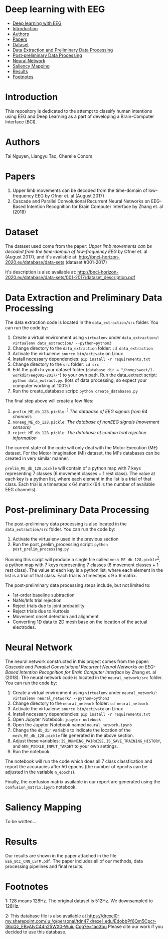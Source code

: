 # Deep learning with EEG

- [Deep learning with EEG](#deep-learning-with-eeg)
- [Introduction](#introduction)
- [Authors](#authors)
- [Papers](#papers)
- [Dataset](#dataset)
- [Data Extraction and Preliminary Data Processing](#data-extraction-and-preliminary-data-processing)
- [Post-preliminary Data Processing](#post-preliminary-data-processing)
- [Neural Network](#neural-network)
- [Saliency Mapping](#saliency-mapping)
- [Results](#results)
- [Footnotes](#footnotes)

# Introduction

This repository is dedicated to the attempt to classify human intentions using
EEG and Deep Learning as a part of developing a Brain-Computer Interface (BCI).

# Authors

Tai Nguyen, Liangyu Tao, Cherelle Conors

# Papers

1. Upper limb movements can be decoded from the time-domain of low-frequency EEG
   by Ofner et. al (August 2017)
2. Cascade and Parallel Convolutional Recurrent Neural Networks on EEG-Based
   Intention Recognition for Brain Computer Interface by Zhang et. al (2018)

# Dataset

The dataset used come from the paper: _Upper limb movements can be decoded from
the time-domain of low-frequency EEG_ by Ofner et. al (August 2017), and it's
available at: http://bnci-horizon-2020.eu/database/data-sets (dataset #001-2017)

It's description is also available at:
http://bnci-horizon-2020.eu/database/data-sets/001-2017/dataset_description.pdf

# Data Extraction and Preliminary Data Processing

The data extraction code is located in the `data_extraction/src` folder. You can
run the code by:

1. Create a virtual environment using `virtualenv` under `data_extraction/`:
   `virtualenv data_extraction/ --python=python3`
2. Change directory to the `data_extraction` folder: `cd data_extraction`
3. Activate the virtualenv: `source bin/activate` on Linux
4. Install necessary dependencies: `pip install -r requirements.txt`
5. Change directory to the `src` folder: `cd src`
6. Edit the path to your dataset folder
   (`database_dir = "/home/sweet/1-workdir/eeg001-2017/"`) to your own path. Run
   the data_extract script: `python data_extract.py`. (lots of data processing,
   so expect your computer working at 100%)
7. Run the create_database script: `python create_databases.py`

The final step above will create a few files:

1. `prelim_ME_db_128.pickle`: <sup>[1](#128hz)</sup> _The database of EEG signals from 64
   channels_
2. `noneeg_ME_db_128.pickle`: _The database of nonEEG signals (movement
   sensors)_
3. `reject_ME_db_128.pickle`: _The database of contain trial rejection
   information_

The current state of the code will only deal with the Motor Execution (ME)
dataset. For the Motor Imagination (MI) dataset, the MI's databases can be
created in very similar manner.

`prelim_ME_db_128.pickle` will contain of a python map with 7 keys representing
7 classes (6 movement classes + 1 rest class). The value at each key is a python
list, where each element in the list is a trial of that class. Each trial is a
timesteps x 64 matrix (64 is the number of available EEG channels).

# Post-preliminary Data Processing

The post-preliminary data processing is also located in the
`data_extraction/src` folder. You can run the code by:

1. Activate the virtualenv used in the previous section
2. Run the post_prelim_processing script: `python post_prelim_processing.py`

Running this script will produce a single file called
`mesh_ME_db_128.pickle`<sup>[2](#link)</sup>, a python map with 7 keys representing 7 classes
(6 movement classes + 1 rest class). The value at each key is a python list,
where each element in the list is a trial of that class. Each trial is a
timesteps x 9 x 9 matrix.

The post-preliminary data processing steps include, but not limited to:

- 1st-order baseline subtraction
- NaNs/Infs trial rejection
- Reject trials due to joint probability
- Reject trials due to Kurtosis
- Movement onset detection and alignment
- Converting 1D data to 2D mesh base on the location of the actual electrodes.

# Neural Network

The neural network constructed in this project comes from the paper: _Cascade
and Parallel Convolutional Recurrent Neural Networks on EEG-Based Intention
Recognition for Brain Computer Interface_ by Zhang et. al (2018). The neural
network code is located in the `neural_network/src` folder. You can run the code
by:

1. Create a virtual environment using `virtualenv` under `neural_network/`:
   `virtualenv neural_network/ --python=python3`
2. Change directory to the `neural_network` folder: `cd neural_network`
3. Activate the virtualenv: `source bin/activate` on Linux
4. Install necessary dependencies: `pip install -r requirements.txt`
5. Open Jupyter Notebook: `jupyter notebook`
6. Open the Jupyter Notebook named `neural_network.ipynb`
7. Change the `db_dir` variable to indicate the location of the
   `mesh_ME_db_128.pickle` file generated in the above section.
8. Adjust these variables: `IS_RUNNING_PAIRWISE`, `IS_SAVE_TRAINING_HISTORY`,
   and `GEN_PICKLE_INPUT_TARGET` to your own settings.
9. Run the notebook.

The notebook will run the code which does all 7 class classfication and report
the accuracies after 50 epochs (the number of epochs can be adjusted in the
variable `n_epochs`).

Finally, the confusion matrix available in our report are generated using the
`confusion_matrix.ipynb` notebook.

# Saliency Mapping

To be written...

# Results

Our results are shown in the paper attached in the file `EEG_BCI_CNN_LSTM.pdf`.
The paper includes all of our methods, data processing pipelines and final
results.

# Footnotes

<a name="128hz">1</a>: 128 means 128Hz. The original dataset is 512Hz. We downsampled to 128Hz.

<a name="link">2</a>: This database file is also available at https://drexel0-my.sharepoint.com/:u:/g/personal/tdn47_drexel_edu/EdobbPf6Qm5Cpcr-36cQz_EByAIyC44n25WX0-WuiujCog?e=1ao3bu Please cite our work if you decided to use this database.